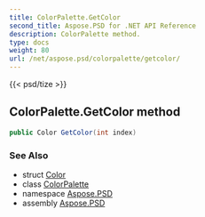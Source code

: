 ```yaml
---
title: ColorPalette.GetColor
second_title: Aspose.PSD for .NET API Reference
description: ColorPalette method. 
type: docs
weight: 80
url: /net/aspose.psd/colorpalette/getcolor/
---
```

{{< psd/tize >}}
## ColorPalette.GetColor method

```csharp
public Color GetColor(int index)
```

### See Also

* struct [Color](../../color/)
* class [ColorPalette](../)
* namespace [Aspose.PSD](../../colorpalette/)
* assembly [Aspose.PSD](../../../)


